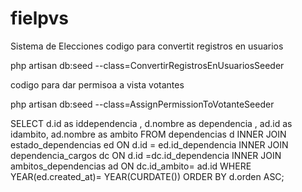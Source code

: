 # fielpvs
 Sistema de Elecciones
codigo para convertit registros en usuarios 

php artisan db:seed --class=ConvertirRegistrosEnUsuariosSeeder


codigo para dar permisoa a vista votantes



php artisan db:seed --class=AssignPermissionToVotanteSeeder


SELECT d.id as iddependencia , d.nombre as dependencia , ad.id as idambito, ad.nombre as ambito FROM dependencias d INNER JOIN estado_dependencias ed ON d.id = ed.id_dependencia INNER JOIN dependencia_cargos dc ON d.id =dc.id_dependencia INNER JOIN ambitos_dependencias ad ON dc.id_ambito= ad.id WHERE YEAR(ed.created_at)= YEAR(CURDATE())   ORDER BY d.orden ASC; 
